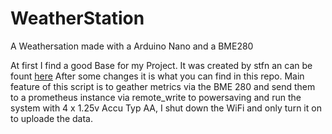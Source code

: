 # WeatherStation
A Weathersation made with a Arduino Nano and a BME280

At first I find a good Base for my Project. It was created by stfn an can be fount [here](https://stfn.pl/blog/34-pico-power-consumption-solar-panels/)
After some changes it is what you can find in this repo.
Main feature of this script is to geather metrics via the BME 280 and send them to a prometheus instance via remote_write
to powersaving and run the system with 4 x 1.25v Accu Typ AA, I shut down the WiFi and only turn it on to uploade the data.

